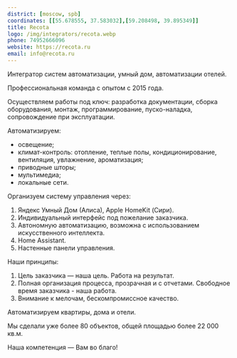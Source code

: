 ```yaml
---
district: [moscow, spb]
coordinates: [[55.678555, 37.583032],[59.208498, 39.895349]]
title: Recota
logo: /img/integrators/recota.webp
phone: 74952666096
website: https://recota.ru
email: info@recota.ru
---
```

Интегратор систем автоматизации, умный дом, автоматизации отелей.

Профессиональная команда с опытом с 2015 года.

Осуществляем работы под ключ: разработка документации, сборка оборудования, монтаж, программирование, пуско-наладка, сопровождение при эксплуатации.

Автоматизируем:
- освещение;
- климат-контроль: отопление, теплые полы, кондиционирование, вентиляция, увлажнение, ароматизация;
- приводные шторы;
- мультимедиа;
- локальные сети.

Организуем систему управления через:
1. Яндекс Умный Дом (Алиса), Apple HomeKit (Сири).
2. Индивидуальный интерфейс под пожелание заказчика.
3. Автономную автоматизацию, возможна с использованием искусственного интеллекта.
4. Home Assistant.
5. Настенные панели управления. 

Наши принципы:
1. Цель заказчика — наша цель. Работа на результат.
2. Полная организация процесса, прозрачная и с отчетами. Свободное время заказчика - наша работа.
3. Внимание к мелочам, бескомпромиссное качество.

Автоматизируем квартиры, дома и отели.

Мы сделали уже более 80 объектов, общей площадью более 22 000 кв.м.

Наша компетенция — Вам во благо!
